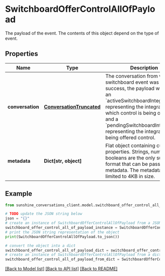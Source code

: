 # SwitchboardOfferControlAllOfPayload

The payload of the event. The contents of this object depend on the type of event.

## Properties

Name | Type | Description | Notes
------------ | ------------- | ------------- | -------------
**conversation** | [**ConversationTruncated**](ConversationTruncated.md) | The conversation from which the switchboard event was fired. On success, the payload will include an &#x60;activeSwitchboardIntegration&#x60;, representing the integration from which control is being offered, and a &#x60;pendingSwitchboardIntegration&#x60;, representing the integration being offered control. | [optional] 
**metadata** | **Dict[str, object]** | Flat object containing custom properties. Strings, numbers and booleans  are the only supported format that can be passed to metadata. The metadata is limited to 4KB in size.  | [optional] 

## Example

```python
from sunshine_conversations_client.model.switchboard_offer_control_all_of_payload import SwitchboardOfferControlAllOfPayload

# TODO update the JSON string below
json = "{}"
# create an instance of SwitchboardOfferControlAllOfPayload from a JSON string
switchboard_offer_control_all_of_payload_instance = SwitchboardOfferControlAllOfPayload.from_json(json)
# print the JSON string representation of the object
print(SwitchboardOfferControlAllOfPayload.to_json())

# convert the object into a dict
switchboard_offer_control_all_of_payload_dict = switchboard_offer_control_all_of_payload_instance.to_dict()
# create an instance of SwitchboardOfferControlAllOfPayload from a dict
switchboard_offer_control_all_of_payload_from_dict = SwitchboardOfferControlAllOfPayload.from_dict(switchboard_offer_control_all_of_payload_dict)
```
[[Back to Model list]](../README.md#documentation-for-models) [[Back to API list]](../README.md#documentation-for-api-endpoints) [[Back to README]](../README.md)


